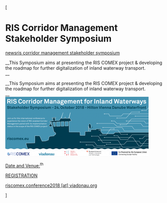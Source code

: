 [

# RIS Corridor Management Stakeholder Symposium

<a href="/news" style="text-transform:lowercase;">News</a><a href="/news/ris_corridor_management_stakeholder_symposium" style="text-transform:lowercase;">RIS Corridor Management Stakeholder Symposium</a>  
  


__This Symposium aims at presenting the RIS COMEX project &amp; developing the roadmap for further digitalization of inland waterway transport.   
__

__This Symposium aims at presenting the RIS COMEX project &amp; developing the roadmap for further digitalization of inland waterway transport.   
__  
![](/docs/Image/668/thumb_450x-_ris_corridor_mngmt_invitation_banner.png)  
  
<u>Date and Venue:</u><sup>th</sup>  
  
  
  
  
<a href="https://indivsurvey.com/riscomexsymposium/1010029/O26P6U" target="_blank">REGISTRATION</a>  
  
  
  
[riscomex.conference2018 \[at\] viadonau.org](javascript:location.href='mailto:'+String.fromCharCode(114,105,115,99,111,109,101,120,46,99,111,110,102,101,114,101,110,99,101,50,48,49,56,64,118,105,97,100,111,110,97,117,46,111,114,103)+'?subject=Conference%202018')  
  
]